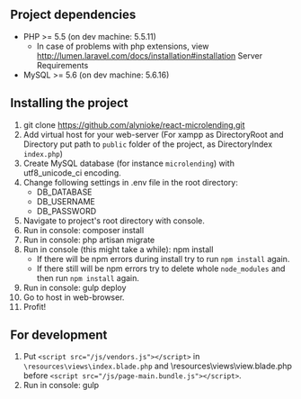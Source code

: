 ## Project dependencies

* PHP >= 5.5 (on dev machine: 5.5.11)
    * In case of problems with php extensions, view http://lumen.laravel.com/docs/installation#installation Server Requirements
* MySQL >= 5.6 (on dev machine: 5.6.16)

## Installing the project

1. git clone https://github.com/alynioke/react-microlending.git
2. Add virtual host for your web-server (For xampp as DirectoryRoot and Directory put path to `public` folder of the project, as DirectoryIndex `index.php`)
3. Create MySQL database (for instance `microlending`) with utf8_unicode_ci encoding.
4. Change following settings in .env file in the root directory:
    * DB_DATABASE
    * DB_USERNAME
    * DB_PASSWORD
5. Navigate to project's root directory  with console.
6. Run in console: composer install
7. Run in console: php artisan migrate
8. Run in console (this might take a while): npm install
    * If there will be npm errors during install try to run `npm install` again.
    * If there still will be npm errors try to delete whole `node_modules` and then run `npm install` again.
9. Run in console: gulp deploy
10. Go to host in web-browser.
11. Profit!

## For development
1. Put `<script src="/js/vendors.js"></script>` in `\resources\views\index.blade.php`
and \resources\views\view.blade.php before `<script src="/js/page-main.bundle.js"></script>`.
2. Run in console: gulp